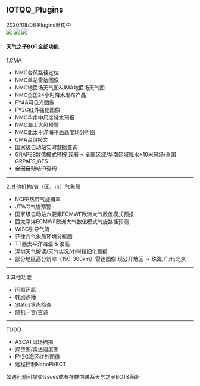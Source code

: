 ## IOTQQ_Plugins
2020/08/06 Plugins重构中
<br>
![](https://img.shields.io/badge/In%20Progress-20%25-yellow)
![](https://img.shields.io/badge/License-GPL--3.0-orange)
![](https://img.shields.io/badge/Status-%E6%91%B8%E9%B1%BCing-blue)
<br>
#### 天气之子BOT全部功能: 
1.CMA
* NMC台风路径定位
* NMC单站雷达图像
* NMC地面场天气图&JMA地面场天气图
* NMC全国24小时降水发布产品
* FY4A可见光图像
* FY2G红外强化图像
* NMC华南中尺度降水预报
* NMC海上大风预警
* NMC北太平洋海平面高度场分析图
* CMA台风报文
* 国家级自动站实时数据查询
* GRAPES数值模式预报
  现有-> 全国区域/华南区域降水+10米风场/全国GRPAES_GFS
* ~~全国自动站ID查询~~
 - - - 
 2.其他机构/省（区、市）气象局
* NCEP热带气旋概率
* JTWC气旋预警
* 国家级自动站六要素ECMWF欧洲大气数值模式预报
* 西太平洋ECMWF欧洲大气数值模式气旋路径预测
* WISC引导气流
* 菲律宾气象局环境分析图
* TT西太平洋海温 & 浪高
* 深圳天气解读/天气实况/小时精细化预报
* 部分地区高分辨率（150-300km）雷达图像
  现公开地区 -> 珠海;广州;北京
- - -
3.其他功能
* 闪照还原
* 韩剧点播
* Status状态检查
* 随机一言/古诗
- - - 
TODO
* ASCAT风场扫描
* 探空图/雷达速度图
* FY2G海区红外图像
* 远程控制NanoPi/BOT

如遇问题可提交Issues或者在群内联系天气之子BOT&萌新
